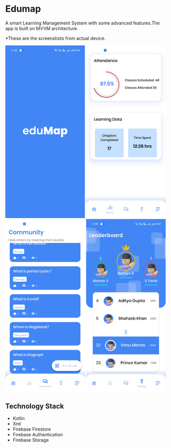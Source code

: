 # Edumap
A smart Learning Management System with some advanced features.The app is built on MVVM architecture.



*These are the screenshots from actual device.

<p>
<img src="https://github.com/venumanas87/Edumap/blob/master/Screenshot_2021-07-01-11-42-54-13_d297908e98853e81c2c8c4fd58d6b9ae.jpg" width = "250"/>
<img src="https://github.com/venumanas87/Edumap/blob/master/Screenshot_2021-07-01-11-43-04-97_d297908e98853e81c2c8c4fd58d6b9ae.jpg" width = "250"/>
<img src="https://github.com/venumanas87/Edumap/blob/master/Screenshot_2021-07-01-11-43-21-58_d297908e98853e81c2c8c4fd58d6b9ae.jpg" width = "250"/>
<img src="https://github.com/venumanas87/Edumap/blob/master/Screenshot_2021-07-01-11-43-26-75_d297908e98853e81c2c8c4fd58d6b9ae.jpg" width = "250"/>
</p>


<h2>Technology Stack</h2> 
 <ul>
 <li> Kotlin </li>
 <li> Xml </li>
 <li> Firebase Firestore</li>
 <li> Firebase Authentication </li>
 <li> Firebase Storage </li>
 </ul> 

